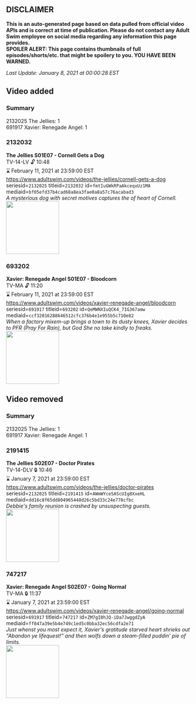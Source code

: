 ## DISCLAIMER
**This is an auto-generated page based on data pulled from official video APIs and is correct at time of publication. Please do not contact any Adult Swim employee on social media regarding any information this page provides.**  
**SPOILER ALERT: This page contains thumbnails of full episodes/shorts/etc. that might be spoilery to you. YOU HAVE BEEN WARNED.**  

_Last Update: January 8, 2021 at 00:00:28 EST_
## Video added
### Summary
2132025 The Jellies: 1  
691917 Xavier: Renegade Angel: 1  
### 2132032
**The Jellies S01E07 - Cornell Gets a Dog**  
TV-14-LV 🔓 10:48  
⌛ February 11, 2021 at 23:59:00 EST  
https://www.adultswim.com/videos/the-jellies/cornell-gets-a-dog  
seriesid=`2132025` titleid=`2132032` id=`fmtIuGWkRPaAkceqxUz1MA` mediaid=`bf05efd37b4cad68a8ea3fae0a8a57c76acabad3`  
_A mysterious dog with secret motives captures the of heart of Cornell._  
<a href="https://i.cdn.turner.com/adultswim/big/image-upload/thumbnails/thumb-2_image-15124927403673.jpg"><img src="https://i.cdn.turner.com/adultswim/big/image-upload/thumbnails/thumb-2_image-15124927403673.jpg" height="144px" /></a>
### 693202
**Xavier: Renegade Angel S01E07 - Bloodcorn**  
TV-MA 🔓 11:20  
⌛ February 11, 2021 at 23:59:00 EST  
https://www.adultswim.com/videos/xavier-renegade-angel/bloodcorn  
seriesid=`691917` titleid=`693202` id=`QeMWNXIuQCK4_7IG367amw` mediaid=`ccf32016288646512cfc376b4e1e955b5c710e82`  
_When a factory mixem-up brings a town to its dusty knees, Xavier decides to PFR (Pray For Rain), but God She no take kindly to freaks._  
<a href="https://media.cdn.adultswim.com/uploads/20210104/thumbnails/2_21141729131-xavier_107.jpg"><img src="https://media.cdn.adultswim.com/uploads/20210104/thumbnails/2_21141729131-xavier_107.jpg" height="144px" /></a>
## Video removed
### Summary
2132025 The Jellies: 1  
691917 Xavier: Renegade Angel: 1  
### 2191415
**The Jellies S02E07 - Doctor Pirates**  
TV-14-DLV 🔒 10:46  
⌛ January 7, 2021 at 23:59:00 EST  
https://www.adultswim.com/videos/the-jellies/doctor-pirates  
seriesid=`2132025` titleid=`2191415` id=`AWmWYceSAScUIg8XxeHL` mediaid=`dd16c8f65dd804965448d26c5bd33c24e778cfbc`  
_Debbie's family reunion is crashed by unsuspecting guests._  
<a href="https://i.cdn.turner.com/adultswim/big/image-upload/thumbnails/thumb-2_image-155983917361215.jpg"><img src="https://i.cdn.turner.com/adultswim/big/image-upload/thumbnails/thumb-2_image-155983917361215.jpg" height="144px" /></a>
### 747217
**Xavier: Renegade Angel S02E07 - Going Normal**  
TV-MA 🔒 11:37  
⌛ January 7, 2021 at 23:59:00 EST  
https://www.adultswim.com/videos/xavier-renegade-angel/going-normal  
seriesid=`691917` titleid=`747217` id=`ZM7gI0hJQ-iDa7JwggdZyA` mediaid=`ff847a39e5b4e749c1ed5c0bba32ec56cdfa2e71`  
_Just whenst you most expect it, Xavier's gratitude starved heart shrieks out "Abandon ye lifequest!" and then wolfs down a steam-filled puddin' pie of limits._  
<a href="https://media.cdn.adultswim.com/uploads/20210104/thumbnails/2_21141732217-xavier_207.jpg"><img src="https://media.cdn.adultswim.com/uploads/20210104/thumbnails/2_21141732217-xavier_207.jpg" height="144px" /></a>
